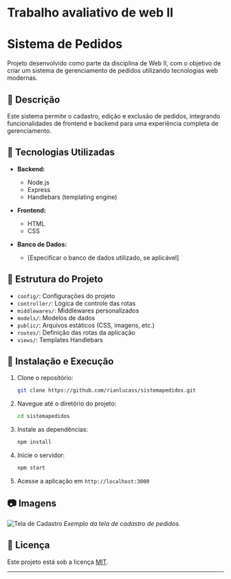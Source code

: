 # Trabalho avaliativo de web II

# Sistema de Pedidos

Projeto desenvolvido como parte da disciplina de Web II, com o objetivo de criar um sistema de gerenciamento de pedidos utilizando tecnologias web modernas.

## 📌 Descrição

Este sistema permite o cadastro, edição e exclusão de pedidos, integrando funcionalidades de frontend e backend para uma experiência completa de gerenciamento.

## 🚀 Tecnologias Utilizadas

* **Backend:**

  * Node.js
  * Express
  * Handlebars (templating engine)

* **Frontend:**

  * HTML
  * CSS

* **Banco de Dados:**

  * \[Especificar o banco de dados utilizado, se aplicável]

## 📁 Estrutura do Projeto

* `config/`: Configurações do projeto
* `controller/`: Lógica de controle das rotas
* `middlewares/`: Middlewares personalizados
* `models/`: Modelos de dados
* `public/`: Arquivos estáticos (CSS, imagens, etc.)
* `routes/`: Definição das rotas da aplicação
* `views/`: Templates Handlebars

## 🔧 Instalação e Execução

1. Clone o repositório:

   ```bash
   git clone https://github.com/rianlucass/sistemapedidos.git
   ```

2. Navegue até o diretório do projeto:

   ```bash
   cd sistemapedidos
   ```

3. Instale as dependências:

   ```bash
   npm install
   ```

4. Inicie o servidor:

   ```bash
   npm start
   ```

5. Acesse a aplicação em `http://localhost:3000`

## 📷 Imagens

![Tela de Cadastro](img_para_cadastrar/cadastro.png)
*Exemplo da tela de cadastro de pedidos.*

## 📄 Licença

Este projeto está sob a licença [MIT](LICENSE).

---
